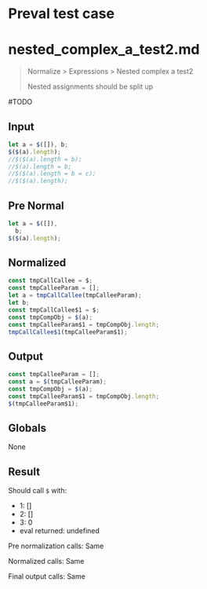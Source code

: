 # Preval test case

# nested_complex_a_test2.md

> Normalize > Expressions > Nested complex a test2
>
> Nested assignments should be split up

#TODO

## Input

`````js filename=intro
let a = $([]), b;
$($(a).length);
//$($(a).length = b);
//$(a).length = b;
//$($(a).length = b = c);
//$($(a).length);
`````

## Pre Normal

`````js filename=intro
let a = $([]),
  b;
$($(a).length);
`````

## Normalized

`````js filename=intro
const tmpCallCallee = $;
const tmpCalleeParam = [];
let a = tmpCallCallee(tmpCalleeParam);
let b;
const tmpCallCallee$1 = $;
const tmpCompObj = $(a);
const tmpCalleeParam$1 = tmpCompObj.length;
tmpCallCallee$1(tmpCalleeParam$1);
`````

## Output

`````js filename=intro
const tmpCalleeParam = [];
const a = $(tmpCalleeParam);
const tmpCompObj = $(a);
const tmpCalleeParam$1 = tmpCompObj.length;
$(tmpCalleeParam$1);
`````

## Globals

None

## Result

Should call `$` with:
 - 1: []
 - 2: []
 - 3: 0
 - eval returned: undefined

Pre normalization calls: Same

Normalized calls: Same

Final output calls: Same
